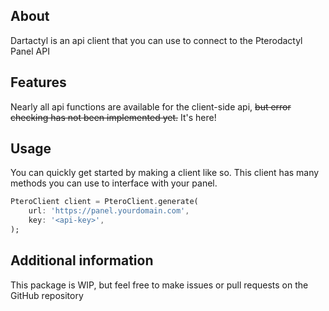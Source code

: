 ## About
Dartactyl is an api client that you can use to connect to the Pterodactyl Panel API

## Features

Nearly all api functions are available for the client-side api, ~~but error checking has not been implemented yet.~~ It's here!

## Usage

You can quickly get started by making a client like so. This client has many methods you can use to interface with your panel.
```dart
PteroClient client = PteroClient.generate(
    url: 'https://panel.yourdomain.com',
    key: '<api-key>',
);
```

## Additional information

This package is WIP, but feel free to make issues or pull requests on the GitHub repository
